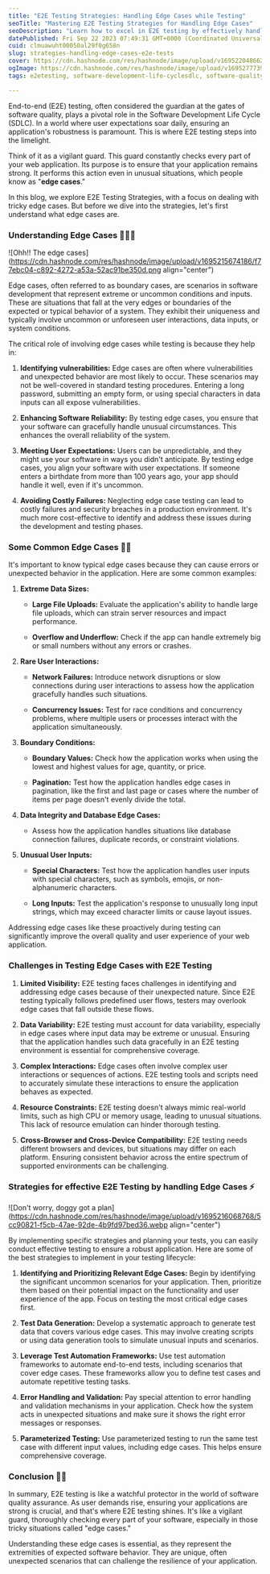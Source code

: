 ```yaml
---
title: "E2E Testing Strategies: Handling Edge Cases while Testing"
seoTitle: "Mastering E2E Testing Strategies for Handling Edge Cases"
seoDescription: "Learn how to excel in E2E testing by effectively handling edge cases. Explore strategies to ensure your web application's robustness and user satisfaction."
datePublished: Fri Sep 22 2023 07:49:31 GMT+0000 (Coordinated Universal Time)
cuid: clmuawuht00050al29f0g658n
slug: strategies-handling-edge-cases-e2e-tests
cover: https://cdn.hashnode.com/res/hashnode/image/upload/v1695220486623/7abd8ded-9c15-4d21-98d4-0f5160d852e6.png
ogImage: https://cdn.hashnode.com/res/hashnode/image/upload/v1695277739616/3d408d3f-0144-4233-9136-d524806f61cb.png
tags: e2etesting, software-development-life-cyclesdlc, software-quality-assurance, edge-cases

---
```


End-to-end (E2E) testing, often considered the guardian at the gates of software quality, plays a pivotal role in the Software Development Life Cycle (SDLC). In a world where user expectations soar daily, ensuring an application's robustness is paramount. This is where E2E testing steps into the limelight.

Think of it as a vigilant guard. This guard constantly checks every part of your web application. Its purpose is to ensure that your application remains strong. It performs this action even in unusual situations, which people know as "**edge cases**."

In this blog, we explore E2E Testing Strategies, with a focus on dealing with tricky edge cases. But before we dive into the strategies, let's first understand what edge cases are.

### Understanding Edge Cases 🧑🏻‍🏫

![Ohh!! The edge cases](https://cdn.hashnode.com/res/hashnode/image/upload/v1695215674186/f77ebc04-c892-4272-a53a-52ac91be350d.png align="center")

Edge cases, often referred to as boundary cases, are scenarios in software development that represent extreme or uncommon conditions and inputs. These are situations that fall at the very edges or boundaries of the expected or typical behavior of a system. They exhibit their uniqueness and typically involve uncommon or unforeseen user interactions, data inputs, or system conditions.

The critical role of involving edge cases while testing is because they help in:

1. **Identifying vulnerabilities:** Edge cases are often where vulnerabilities and unexpected behavior are most likely to occur. These scenarios may not be well-covered in standard testing procedures. Entering a long password, submitting an empty form, or using special characters in data inputs can all expose vulnerabilities.
    
2. **Enhancing Software Reliability:** By testing edge cases, you ensure that your software can gracefully handle unusual circumstances. This enhances the overall reliability of the system.
    
3. **Meeting User Expectations:** Users can be unpredictable, and they might use your software in ways you didn't anticipate. By testing edge cases, you align your software with user expectations. If someone enters a birthdate from more than 100 years ago, your app should handle it well, even if it's uncommon.
    
4. **Avoiding Costly Failures:** Neglecting edge case testing can lead to costly failures and security breaches in a production environment. It's much more cost-effective to identify and address these issues during the development and testing phases.
    

### Some Common Edge Cases 😶‍🌫️

It's important to know typical edge cases because they can cause errors or unexpected behavior in the application. Here are some common examples:

1. **Extreme Data Sizes:**
    
    * **Large File Uploads:** Evaluate the application's ability to handle large file uploads, which can strain server resources and impact performance.
        
    * **Overflow and Underflow:** Check if the app can handle extremely big or small numbers without any errors or crashes.
        
2. **Rare User Interactions:**
    
    * **Network Failures:** Introduce network disruptions or slow connections during user interactions to assess how the application gracefully handles such situations.
        
    * **Concurrency Issues:** Test for race conditions and concurrency problems, where multiple users or processes interact with the application simultaneously.
        
3. **Boundary Conditions:**
    
    * **Boundary Values:** Check how the application works when using the lowest and highest values for age, quantity, or price.
        
    * **Pagination:** Test how the application handles edge cases in pagination, like the first and last page or cases where the number of items per page doesn't evenly divide the total.
        
4. **Data Integrity and Database Edge Cases:**
    
    * Assess how the application handles situations like database connection failures, duplicate records, or constraint violations.
        
5. **Unusual User Inputs:**
    
    * **Special Characters:** Test how the application handles user inputs with special characters, such as symbols, emojis, or non-alphanumeric characters.
        
    * **Long Inputs:** Test the application's response to unusually long input strings, which may exceed character limits or cause layout issues.
        

Addressing edge cases like these proactively during testing can significantly improve the overall quality and user experience of your web application.

### Challenges in Testing Edge Cases with E2E Testing

1. **Limited Visibility:** E2E testing faces challenges in identifying and addressing edge cases because of their unexpected nature. Since E2E testing typically follows predefined user flows, testers may overlook edge cases that fall outside these flows.
    
2. **Data Variability:** E2E testing must account for data variability, especially in edge cases where input data may be extreme or unusual. Ensuring that the application handles such data gracefully in an E2E testing environment is essential for comprehensive coverage.
    
3. **Complex Interactions:** Edge cases often involve complex user interactions or sequences of actions. E2E testing tools and scripts need to accurately simulate these interactions to ensure the application behaves as expected.
    
4. **Resource Constraints:** E2E testing doesn't always mimic real-world limits, such as high CPU or memory usage, leading to unusual situations. This lack of resource emulation can hinder thorough testing.
    
5. **Cross-Browser and Cross-Device Compatibility:** E2E testing needs different browsers and devices, but situations may differ on each platform. Ensuring consistent behavior across the entire spectrum of supported environments can be challenging.
    

### Strategies for effective E2E Testing by handling Edge Cases ⚡

![Don't worry, doggy got a plan](https://cdn.hashnode.com/res/hashnode/image/upload/v1695216068768/5cc90821-f5cb-47ae-92de-4b9fd97bed36.webp align="center")

By implementing specific strategies and planning your tests, you can easily conduct effective testing to ensure a robust application. Here are some of the best strategies to implement in your testing lifecycle:

1. **Identifying and Prioritizing Relevant Edge Cases:** Begin by identifying the significant uncommon scenarios for your application. Then, prioritize them based on their potential impact on the functionality and user experience of the app. Focus on testing the most critical edge cases first.
    
2. **Test Data Generation:** Develop a systematic approach to generate test data that covers various edge cases. This may involve creating scripts or using data generation tools to simulate unusual inputs and scenarios.
    
3. **Leverage Test Automation Frameworks:** Use test automation frameworks to automate end-to-end tests, including scenarios that cover edge cases. These frameworks allow you to define test cases and automate repetitive testing tasks.
    
4. **Error Handling and Validation:** Pay special attention to error handling and validation mechanisms in your application. Check how the system acts in unexpected situations and make sure it shows the right error messages or responses.
    
5. **Parameterized Testing:** Use parameterized testing to run the same test case with different input values, including edge cases. This helps ensure comprehensive coverage.
    

### Conclusion 👋🏻

In summary, E2E testing is like a watchful protector in the world of software quality assurance. As user demands rise, ensuring your applications are strong is crucial, and that's where E2E testing shines. It's like a vigilant guard, thoroughly checking every part of your software, especially in those tricky situations called "edge cases."

Understanding these edge cases is essential, as they represent the extremities of expected software behavior. They are unique, often unexpected scenarios that can challenge the resilience of your application.